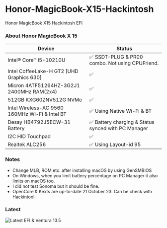 # Honor-MagicBook-X15-Hackintosh
Honor MagicBook X15 Hackintosh EFI

### About Honor MagicBook X 15
                
Device  | Status
------------- | -------------
| Intel® Core™ i5-10210U  | ✅ SSDT-PLUG & PR00 combo. Not using CPUFriend. |
| Intel CoffeeLake-H GT2 [UHD Graphics 630]  | ✅  |
| Micron 4ATF51264HZ-3G2J1 2400MHz RAM(2x4)  | ✅  |
| 512GB KXG60ZNV512G NVMe  | ✅  |
| Intel Wireless-AC 9560 160MHz Wi-Fi & Intel BT | ✅ Using Native Wi-Fi & BT |
| Desay HB4792J5ECW-31 Battery  | ✅  Battery charging & Status synced with PC Manager  |
| I2C HID Touchpad | ✅   |
| Realtek ALC256 | ✅ Using Layout-id 95 |

                

### Notes
- Change MLB, ROM etc. after installing macOS by using GenSMBIOS
- On Windows, when you limit battery percentage on PC Manager it also limits on macOS too.
- I did not test Sonoma but it should be fine.
- OpenCore & Kexts are up-to-date 21 October 23. Can be check with Hackintool.

                
### Latest
![Latest EFI & Ventura 13.5](https://www.technopat.net/sosyal/eklenti/ekran-resmi-2023-10-21-19-02-04-png.1985210/ "Latest EFI & Ventura 13.5")

